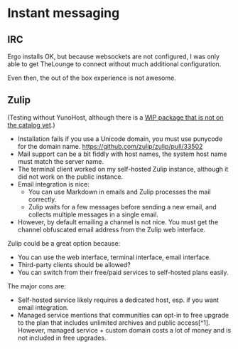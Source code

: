 # Instant messaging

## IRC

Ergo installs OK, but because websockets are not configured, I was only able to get TheLounge to connect without much additional configuration.

Even then, the out of the box experience is not awesome.

## Zulip

(Testing without YunoHost, although there is a [WIP package that is not on the catalog yet](https://github.com/YunoHost-Apps/zulip_ynh).)

* Installation fails if you use a Unicode domain, you must use punycode for the domain name. <https://github.com/zulip/zulip/pull/33502>
* Mail support can be a bit fiddly with host names, the system host name must match the server name.
* The terminal client worked on my self-hosted Zulip instance, although it did not work on the public instance.
* Email integration is nice:
  * You can use Markdown in emails and Zulip processes the mail correctly.
  * Zulip waits for a few messages before sending a new email, and collects multiple messages in a single email.
* However, by default emailing a channel is not nice.
  You must get the channel obfuscated email address from the Zulip web interface.

Zulip could be a great option because:

* You can use the web interface, terminal interface, email interface.
* Third-party clients should be allowed?
* You can switch from their free/paid services to self-hosted plans easily.

The major cons are:

* Self-hosted service likely requires a dedicated host, esp. if you want email integration.
* Managed service mentions that communities can opt-in to free upgrade to the plan that includes unlimited archives and public access[^1].
  However, managed service + custom domain costs a lot of money and is not included in free upgrades.
